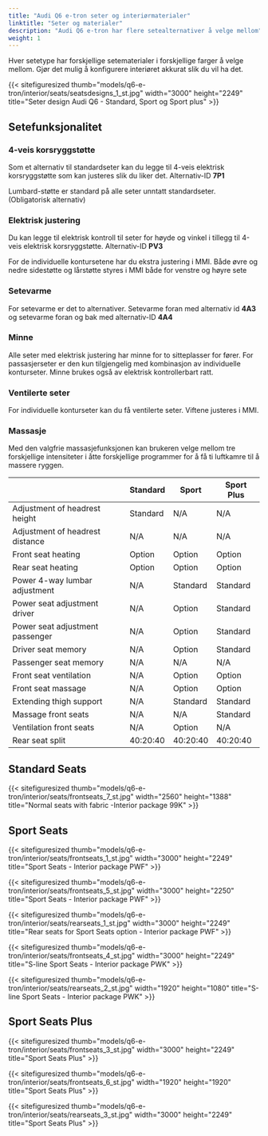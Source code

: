 ```yaml
---
title: "Audi Q6 e-tron seter og interiørmaterialer"
linktitle: "Seter og materialer"
description: "Audi Q6 e-tron har flere setealternativer å velge mellom"
weight: 1
---
```



<!-- markdownlint-disable MD033 -->
Hver setetype har forskjellige setematerialer i forskjellige farger å velge mellom. Gjør det mulig å konfigurere interiøret akkurat slik du vil ha det.

{{< sitefiguresized thumb="models/q6-e-tron/interior/seats/seatsdesigns_1_st.jpg" width="3000" height="2249" title="Seter design Audi Q6 - Standard, Sport og Sport plus" >}}


## Setefunksjonalitet


### 4-veis korsryggstøtte

Som et alternativ til standardseter kan du legge til 4-veis elektrisk korsryggstøtte som kan justeres slik du liker det. Alternativ-ID **7P1**

Lumbard-støtte er standard på alle seter unntatt standardseter. (Obligatorisk alternativ)

### Elektrisk justering

Du kan legge til elektrisk kontroll til seter for høyde og vinkel i tillegg til 4-veis elektrisk korsryggstøtte. Alternativ-ID **PV3**


For de individuelle kontursetene har du ekstra justering i MMI.
Både øvre og nedre sidestøtte og lårstøtte styres i MMI både for venstre og høyre sete

### Setevarme

For setevarme er det to alternativer. Setevarme foran med alternativ id **4A3** og setevarme foran og bak med
alternativ-ID **4A4**

### Minne

Alle seter med elektrisk justering har minne for to sitteplasser for fører. For passasjerseter er den kun tilgjengelig med kombinasjon
av individuelle konturseter. Minne brukes også av elektrisk kontrollerbart ratt.

### Ventilerte seter

For individuelle konturseter kan du få ventilerte seter. Viftene justeres i MMI.

### Massasje

Med den valgfrie massasjefunksjonen kan brukeren velge mellom tre forskjellige intensiteter i åtte forskjellige programmer for å få ti luftkamre til å massere ryggen.

<div class="table-responsive">
<table class="table table-striped border">
    <thead>
        <tr>
        <th>
        </th>
        <th>Standard
        </th>
        <th>Sport 
        </th>
        <th>Sport Plus 
    </thead>
    <tbody>
    <tr>
        <td>Adjustment of headrest height</td>
        <td>Standard</td>
        <td>N/A</td>
        <td>N/A</td>
    </tr>
   <tr>
        <td>Adjustment of headrest distance</td>
        <td>N/A</td>
        <td>N/A</td>
        <td>N/A</td>
    </tr>
    <tr>
        <td>Front seat heating</td>
        <td>Option</td>
        <td>Option</td>
        <td>Option</td>
    </tr>
    <tr>
        <td>Rear seat heating</td>
        <td>Option</td>
        <td>Option</td>
        <td>Option</td>
    </tr>
    <tr>
        <td>Power 4-way lumbar adjustment</td>
        <td>N/A</td>
        <td>Standard</td>
        <td>Standard</td>
    </tr>
    <tr>
        <td>Power seat adjustment driver</td>
        <td>N/A</td>
        <td>Option</td>
        <td>Standard</td>
    </tr>
        <tr>
        <td>Power seat adjustment passenger</td>
        <td>N/A</td>
        <td>Option</td>
        <td>Standard</td>
    </tr>
    <tr>
        <td>Driver seat memory</td>
        <td>N/A</td>
        <td>Option</td>
        <td>Standard</td>
    </tr>
     <tr>
        <td>Passenger seat memory</td>
        <td>N/A</td>
        <td>N/A</td>
        <td>N/A</td>
    </tr>
         <tr>
        <td>Front seat ventilation</td>
        <td>N/A</td>
        <td>Option</td>
        <td>Option</td>
    </tr>
    <tr>
        <td>Front seat massage</td>
        <td>N/A</td>
        <td>Option</td>
        <td>Option</td>
    </tr>
    <tr>
        <td>Extending thigh support</td>
        <td>N/A</td>
        <td>Standard</td>
        <td>Standard</td>
    </tr>
        <tr>
        <td>Massage front seats</td>
        <td>N/A</td>
        <td>N/A</td>
        <td>Standard</td>
    </tr>
        <tr>
        <td>Ventilation front seats</td>
        <td>N/A</td>
        <td>Option</td>
        <td>N/A</td>
    </tr>
        <tr>
        <td>Rear seat split</td>
        <td>40:20:40</td>
        <td>40:20:40</td>
        <td>40:20:40</td>
    </tr>
  </tbody>
</table>
</div>


## Standard Seats

{{< sitefiguresized thumb="models/q6-e-tron/interior/seats/frontseats_7_st.jpg" width="2560" height="1388" title="Normal seats with fabric -Interior package 99K" >}}

## Sport Seats

{{< sitefiguresized thumb="models/q6-e-tron/interior/seats/frontseats_1_st.jpg" width="3000" height="2249" title="Sport Seats - Interior package PWF" >}}

{{< sitefiguresized thumb="models/q6-e-tron/interior/seats/frontseats_5_st.jpg" width="3000" height="2250" title="Sport Seats - Interior package PWF" >}}

{{< sitefiguresized thumb="models/q6-e-tron/interior/seats/rearseats_1_st.jpg" width="3000" height="2249" title="Rear seats for Sport Seats option - Interior package PWF" >}}

{{< sitefiguresized thumb="models/q6-e-tron/interior/seats/frontseats_4_st.jpg" width="3000" height="2249" title="S-line Sport Seats - Interior package PWK" >}}

{{< sitefiguresized thumb="models/q6-e-tron/interior/seats/rearseats_2_st.jpg" width="1920" height="1080" title="S-line Sport Seats  - Interior package PWK" >}}


## Sport Seats Plus

{{< sitefiguresized thumb="models/q6-e-tron/interior/seats/frontseats_3_st.jpg" width="3000" height="2249" title="Sport Seats Plus" >}}

{{< sitefiguresized thumb="models/q6-e-tron/interior/seats/frontseats_6_st.jpg" width="1920" height="1920" title="Sport Seats Plus" >}}

{{< sitefiguresized thumb="models/q6-e-tron/interior/seats/rearseats_3_st.jpg" width="3000" height="2249" title="Sport Seats Plus" >}}
